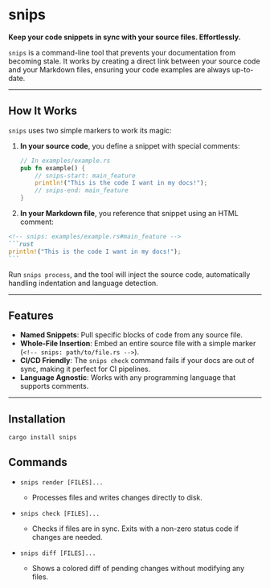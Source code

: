# snips

**Keep your code snippets in sync with your source files. Effortlessly.**

`snips` is a command-line tool that prevents your documentation from becoming
stale. It works by creating a direct link between your source code and your
Markdown files, ensuring your code examples are always up-to-date.

-----

## How It Works

`snips` uses two simple markers to work its magic:

1.  **In your source code**, you define a snippet with special comments:

    ```rust
    // In examples/example.rs
    pub fn example() {
        // snips-start: main_feature
        println!("This is the code I want in my docs!");
        // snips-end: main_feature
    }
    ```

2.  **In your Markdown file**, you reference that snippet using an HTML
    comment:

````markdown
<!-- snips: examples/example.rs#main_feature -->
```rust
println!("This is the code I want in my docs!");
```
````

Run `snips process`, and the tool will inject the source code, automatically
handling indentation and language detection.

-----

## Features

  * **Named Snippets**: Pull specific blocks of code from any source file.
  * **Whole-File Insertion**: Embed an entire source file with a simple marker
    (`<!-- snips: path/to/file.rs -->`).
  * **CI/CD Friendly**: The `snips check` command fails if your docs are out of
    sync, making it perfect for CI pipelines.
  * **Language Agnostic**: Works with any programming language that supports
    comments.

-----

## Installation

```bash
cargo install snips
```

## Commands

  * `snips render [FILES]...`

      * Processes files and writes changes directly to disk.

  * `snips check [FILES]...`

      * Checks if files are in sync. Exits with a non-zero status code if changes are needed.

  * `snips diff [FILES]...`

      * Shows a colored diff of pending changes without modifying any files.
